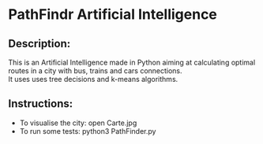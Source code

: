 # PathFindr Artificial Intelligence

## Description:
This is an Artificial Intelligence made in Python aiming at calculating optimal routes in a city with bus, trains and cars connections.
<br>It uses uses tree decisions and k-means algorithms.

## Instructions:
- To visualise the city: open Carte.jpg
- To run some tests: python3 PathFinder.py
